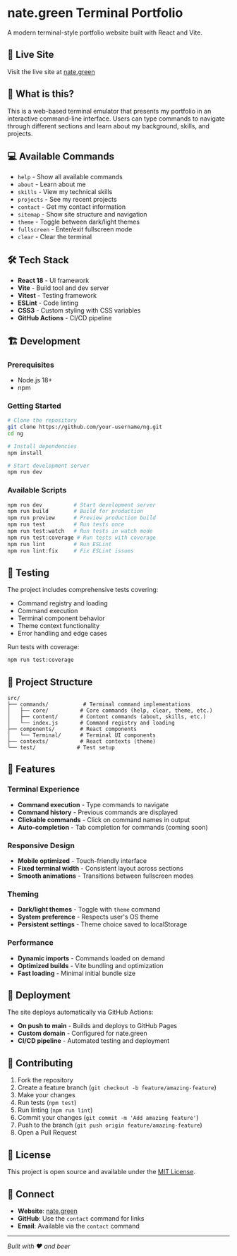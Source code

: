 # nate.green Terminal Portfolio

A modern terminal-style portfolio website built with React and Vite.

## 🚀 Live Site

Visit the live site at [nate.green](https://nate.green)

## 🎯 What is this?

This is a web-based terminal emulator that presents my portfolio in an interactive command-line interface. Users can type commands to navigate through different sections and learn about my background, skills, and projects.

## 💻 Available Commands

- `help` - Show all available commands
- `about` - Learn about me
- `skills` - View my technical skills
- `projects` - See my recent projects
- `contact` - Get my contact information
- `sitemap` - Show site structure and navigation
- `theme` - Toggle between dark/light themes
- `fullscreen` - Enter/exit fullscreen mode
- `clear` - Clear the terminal

## 🛠️ Tech Stack

- **React 18** - UI framework
- **Vite** - Build tool and dev server
- **Vitest** - Testing framework
- **ESLint** - Code linting
- **CSS3** - Custom styling with CSS variables
- **GitHub Actions** - CI/CD pipeline

## 🏗️ Development

### Prerequisites
- Node.js 18+ 
- npm

### Getting Started

```bash
# Clone the repository
git clone https://github.com/your-username/ng.git
cd ng

# Install dependencies
npm install

# Start development server
npm run dev
```

### Available Scripts

```bash
npm run dev          # Start development server
npm run build        # Build for production
npm run preview      # Preview production build
npm run test         # Run tests once
npm run test:watch   # Run tests in watch mode
npm run test:coverage # Run tests with coverage
npm run lint         # Run ESLint
npm run lint:fix     # Fix ESLint issues
```

## 🧪 Testing

The project includes comprehensive tests covering:
- Command registry and loading
- Command execution
- Terminal component behavior
- Theme context functionality
- Error handling and edge cases

Run tests with coverage:
```bash
npm run test:coverage
```

## 📁 Project Structure

```
src/
├── commands/           # Terminal command implementations
│   ├── core/          # Core commands (help, clear, theme, etc.)
│   ├── content/       # Content commands (about, skills, etc.)
│   └── index.js       # Command registry and loading
├── components/        # React components
│   └── Terminal/      # Terminal UI components
├── contexts/          # React contexts (theme)
└── test/             # Test setup
```

## 🎨 Features

### Terminal Experience
- **Command execution** - Type commands to navigate
- **Command history** - Previous commands are displayed
- **Clickable commands** - Click on command names in output
- **Auto-completion** - Tab completion for commands (coming soon)

### Responsive Design
- **Mobile optimized** - Touch-friendly interface
- **Fixed terminal width** - Consistent layout across sections
- **Smooth animations** - Transitions between fullscreen modes

### Theming
- **Dark/light themes** - Toggle with `theme` command
- **System preference** - Respects user's OS theme
- **Persistent settings** - Theme choice saved to localStorage

### Performance
- **Dynamic imports** - Commands loaded on demand
- **Optimized builds** - Vite bundling and optimization
- **Fast loading** - Minimal initial bundle size

## 🚀 Deployment

The site deploys automatically via GitHub Actions:
- **On push to main** - Builds and deploys to GitHub Pages
- **Custom domain** - Configured for nate.green
- **CI/CD pipeline** - Automated testing and deployment

## 🤝 Contributing

1. Fork the repository
2. Create a feature branch (`git checkout -b feature/amazing-feature`)
3. Make your changes
4. Run tests (`npm test`)
5. Run linting (`npm run lint`)
6. Commit your changes (`git commit -m 'Add amazing feature'`)
7. Push to the branch (`git push origin feature/amazing-feature`)
8. Open a Pull Request

## 📝 License

This project is open source and available under the [MIT License](LICENSE).

## 🔗 Connect

- **Website**: [nate.green](https://nate.green)
- **GitHub**: Use the `contact` command for links
- **Email**: Available via the `contact` command

---

*Built with ❤️ and beer*
